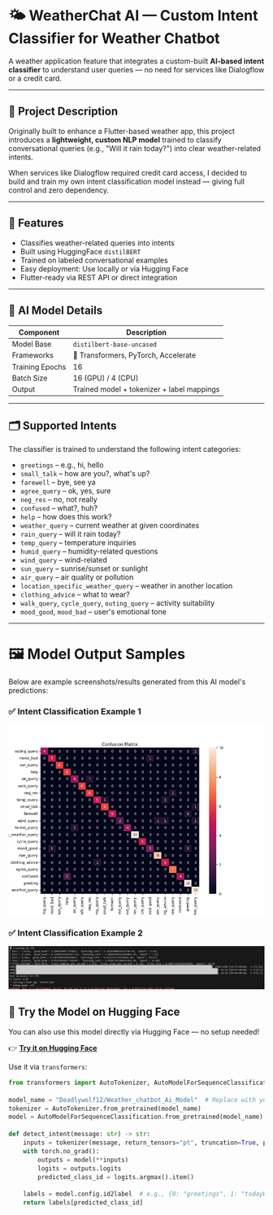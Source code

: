 # 🌤️ WeatherChat AI — Custom Intent Classifier for Weather Chatbot

A weather application feature that integrates a custom-built **AI-based intent classifier** to understand user queries — no need for services like Dialogflow or a credit card.

---

## 📌 Project Description

Originally built to enhance a Flutter-based weather app, this project introduces a **lightweight, custom NLP model** trained to classify conversational queries (e.g., "Will it rain today?") into clear weather-related intents.

When services like Dialogflow required credit card access, I decided to build and train my own intent classification model instead — giving full control and zero dependency.

---

## 🚀 Features

- Classifies weather-related queries into intents
- Built using HuggingFace `distilBERT`
- Trained on labeled conversational examples
- Easy deployment: Use locally or via Hugging Face
- Flutter-ready via REST API or direct integration

---

## 🧠 AI Model Details

| Component       | Description                                    |
|----------------|------------------------------------------------|
| Model Base     | `distilbert-base-uncased`                      |
| Frameworks     | 🤗 Transformers, PyTorch, Accelerate           |
| Training Epochs| 16                                              |
| Batch Size     | 16 (GPU) / 4 (CPU)                             |
| Output         | Trained model + tokenizer + label mappings     |

---

## 🗂️ Supported Intents

The classifier is trained to understand the following intent categories:

- `greetings` – e.g., hi, hello
- `small_talk` – how are you?, what's up?
- `farewell` – bye, see ya
- `agree_query` – ok, yes, sure
- `neg_res` – no, not really
- `confused` – what?, huh?
- `help` – how does this work?
- `weather_query` – current weather at given coordinates
- `rain_query` – will it rain today?
- `temp_query` – temperature inquiries
- `humid_query` – humidity-related questions
- `wind_query` – wind-related
- `sun_query` – sunrise/sunset or sunlight
- `air_query` – air quality or pollution
- `location_specific_weather_query` – weather in another location
- `clothing_advice` – what to wear?
- `walk_query`, `cycle_query`, `outing_query` – activity suitability
- `mood_good`, `mood_bad` – user's emotional tone

---

# 🖼️ Model Output Samples

Below are example screenshots/results generated from this AI model's predictions:

### ✅ Intent Classification Example 1  
![Result 1](./confusion_matrix.png)

### ✅ Intent Classification Example 2  
![Result 2](./model_eval.png)

## 🧪 Try the Model on Hugging Face

You can also use this model directly via Hugging Face — no setup needed!

👉 [**Try it on Hugging Face**](https://huggingface.co/Deadlywolf12/Weather_chatbot_Ai_Model)  


Use it via `transformers`:




```python
from transformers import AutoTokenizer, AutoModelForSequenceClassification

model_name = "Deadlywolf12/Weather_chatbot_Ai_Model"  # Replace with your actual HF repo name
tokenizer = AutoTokenizer.from_pretrained(model_name)
model = AutoModelForSequenceClassification.from_pretrained(model_name)

def detect_intent(message: str) -> str:
    inputs = tokenizer(message, return_tensors="pt", truncation=True, padding=True)
    with torch.no_grad():
        outputs = model(**inputs)
        logits = outputs.logits
        predicted_class_id = logits.argmax().item()

    labels = model.config.id2label  # e.g., {0: "greetings", 1: "todayWeather", ...}
    return labels[predicted_class_id]

